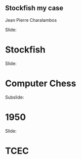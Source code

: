 ## Stockfish my case

Jean Pierre Charalambos

Slide:

# Stockfish

Slide:

# Computer Chess

Subslide:

# 1950

Slide:

# TCEC